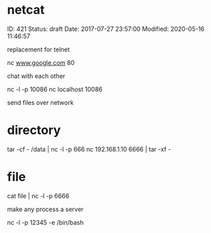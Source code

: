 # netcat


ID: 421
Status: draft
Date: 2017-07-27 23:57:00
Modified: 2020-05-16 11:46:57


replacement for telnet

nc www.google.com 80

chat with each other

nc -l -p 10086
nc localhost 10086

send files over network

# directory
tar -cf - /data | nc -l -p 666
nc 192.168.1.10 6666 | tar -xf -

# file
cat file | nc -l -p 6666

make any process a server

nc -l -p 12345 -e /bin/bash
